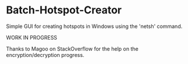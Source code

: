# Batch-Hotspot-Creator
Simple GUI for creating hotspots in Windows using the 'netsh' command.

WORK IN PROGRESS

Thanks to Magoo on StackOverflow for the help on the encryption/decryption progress.
